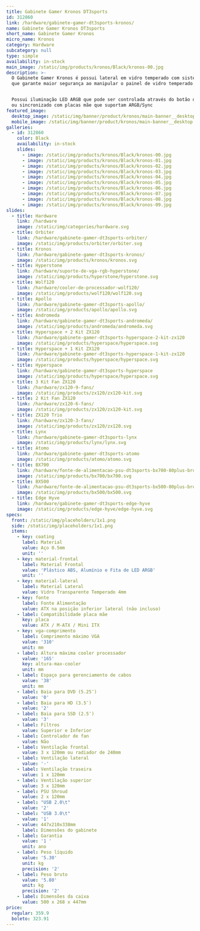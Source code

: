 ```yaml
---
title: Gabinete Gamer Kronos DT3sports
id: 312860
link: /hardware/gabinete-gamer-dt3sports-kronos/
name: Gabinete Gamer Kronos DT3sports
short_name: Gabinete Gamer Kronos
micro_name: Kronos
category: Hardware
subcategory: null
type: simple
availability: in-stock
main_image: /static/img/products/kronos/Black/kronos-00.jpg
description: >-
  O Gabinete Gamer Kronos é possui lateral em vidro temperado com sistema slide,
  que garante maior segurança ao manipular o painel de vidro temperado.


  Possui iluminação LED ARGB que pode ser controlada através do botão dedicado
  ou sincronizado com placas mãe que suportam ARGB/Sync
featured_image:
  desktop_image: /static/img/banner/product/kronos/main-banner__desktop.jpg
  mobile_image: /static/img/banner/product/kronos/main-banner__desktop.jpg
galleries:
  - id: 312860
    color: Black
    availability: in-stock
    slides:
      - image: /static/img/products/kronos/Black/kronos-00.jpg
      - image: /static/img/products/kronos/Black/kronos-01.jpg
      - image: /static/img/products/kronos/Black/kronos-02.jpg
      - image: /static/img/products/kronos/Black/kronos-03.jpg
      - image: /static/img/products/kronos/Black/kronos-04.jpg
      - image: /static/img/products/kronos/Black/kronos-05.jpg
      - image: /static/img/products/kronos/Black/kronos-06.jpg
      - image: /static/img/products/kronos/Black/kronos-07.jpg
      - image: /static/img/products/kronos/Black/kronos-08.jpg
      - image: /static/img/products/kronos/Black/kronos-09.jpg
slides:
  - title: Hardware
    link: /hardware
    image: /static/img/categories/hardware.svg
  - title: Orbiter
    link: /hardware/gabinete-gamer-dt3sports-orbiter/
    image: /static/img/products/orbiter/orbiter.svg
  - title: Kronos
    link: /hardware/gabinete-gamer-dt3sports-kronos/
    image: /static/img/products/kronos/kronos.svg
  - title: Hyperstone
    link: /hardware/suporte-de-vga-rgb-hyperstone/
    image: /static/img/products/hyperstone/hyperstone.svg
  - title: Wolf120
    link: /hardware/cooler-de-processador-wolf120/
    image: /static/img/products/wolf120/wolf120.svg
  - title: Apollo
    link: /hardware/gabinete-gamer-dt3sports-apollo/
    image: /static/img/products/apollo/apollo.svg
  - title: Andromeda
    link: /hardware/gabinete-gamer-dt3sports-andromeda/
    image: /static/img/products/andromeda/andromeda.svg
  - title: Hyperspace + 2 Kit ZX120
    link: /hardware/gabinete-gamer-dt3sports-hyperspace-2-kit-zx120
    image: /static/img/products/hyperspace/hyperspace.svg
  - title: Hyperspace + 1 Kit ZX120
    link: /hardware/gabinete-gamer-dt3sports-hyperspace-1-kit-zx120
    image: /static/img/products/hyperspace/hyperspace.svg
  - title: Hyperspace
    link: /hardware/gabinete-gamer-dt3sports-hyperspace
    image: /static/img/products/hyperspace/hyperspace.svg
  - title: 3 Kit Fan ZX120
    link: /hardware/zx120-9-fans/
    image: /static/img/products/zx120/zx120-kit.svg
  - title: 2 Kit Fan ZX120
    link: /hardware/zx120-6-fans/
    image: /static/img/products/zx120/zx120-kit.svg
  - title: ZX120 Trio
    link: /hardware/zx120-3-fans/
    image: /static/img/products/zx120/zx120.svg
  - title: Lynx
    link: /hardware/gabinete-gamer-dt3sports-lynx
    image: /static/img/products/lynx/lynx.svg
  - title: Atomo
    link: /hardware/gabinete-gamer-dt3sports-atomo
    image: /static/img/products/atomo/atomo.svg
  - title: BX700
    link: /hardware/fonte-de-alimentacao-psu-dt3sports-bx700-80plus-bronze/
    image: /static/img/products/bx700/bx700.svg
  - title: BX500
    link: /hardware/fonte-de-alimentacao-psu-dt3sports-bx500-80plus-bronze/
    image: /static/img/products/bx500/bx500.svg
  - title: Edge Hyve
    link: /hardware/gabinete-gamer-dt3sports-edge-hyve
    image: /static/img/products/edge-hyve/edge-hyve.svg
specs:
  front: /static/img/placeholders/1x1.png
  side: /static/img/placeholders/1x1.png
  items:
    - key: coating
      label: Material
      value: Aço 0.5mm
      unit: ''
    - key: material-frontal
      label: Material Frontal
      value: 'Plástico ABS, Alumínio e Fita de LED ARGB'
      unit: ''
    - key: material-lateral
      label: Material Lateral
      value: Vidro Transparente Temperado 4mm
    - key: fonte
      label: Fonte Alimentação
      value: ATX na posição inferior lateral (não incluso)
    - label: Compatibilidade placa mãe
      key: placa
      value: ATX / M-ATX / Mini ITX
    - key: vga-comprimento
      label: Comprimento máximo VGA
      value: '310'
      unit: mm
    - label: Altura máxima cooler processador
      value: '165'
      key: altura-max-cooler
      unit: mm
    - label: Espaço para gerenciamento de cabos
      value: '38'
      unit: mm
    - label: Baia para DVD (5.25″)
      value: '0'
    - label: Baia para HD (3.5″)
      value: '2'
    - label: Baia para SSD (2.5″)
      value: '3'
    - label: Filtros
      value: Superior e Inferior
    - label: Controlador de fan
      value: Não
    - label: Ventilação frontal
      value: 3 x 120mm ou radiador de 240mm
    - label: Ventilação lateral
      value: '-'
    - label: Ventilação traseira
      value: 1 x 120mm
    - label: Ventilação superior
      value: 3 x 120mm
    - label: PSU Shroud
      value: 2 x 120mm
    - label: "USB 2.0\t"
      value: '2'
    - label: "USB 3.0\t"
      value: '1'
    - value: 447x210x338mm
      label: Dimensões do gabinete
    - label: Garantia
      value: '1 '
      unit: ano
    - label: Peso líquido
      value: '5.30'
      unit: kg
      precision: '2'
    - label: Peso bruto
      value: '5.80'
      unit: kg
      precision: '2'
    - label: Dimensões da caixa
      value: 500 x 268 x 447mm
price:
  regular: 359.9
  boleto: 323.91
---
```


